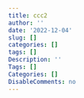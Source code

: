 ```yaml
---
title: ccc2
author: ''
date: '2022-12-04'
slug: []
categories: []
tags: []
Description: ''
Tags: []
Categories: []
DisableComments: no
---
```

